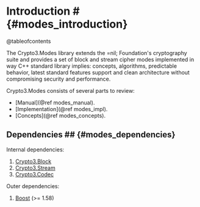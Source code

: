 # Introduction # {#modes_introduction}

@tableofcontents

The Crypto3.Modes library extends the =nil; Foundation's cryptography suite and provides a set of block and
 stream cipher modes implemented in way C++ standard library implies: concepts, algorithms, predictable
  behavior, latest standard features support and clean architecture without compromising security and performance.

Crypto3.Modes consists of several parts to review:
* [Manual](@ref modes_manual).
* [Implementation](@ref modes_impl).
* [Concepts](@ref modes_concepts).

## Dependencies ## {#modes_dependencies}

Internal dependencies:

1. [Crypto3.Block](https://github.com/nilfoundation/block.git)
2. [Crypto3.Stream](https://github.com/nilfoundation/stream.git)
3. [Crypto3.Codec](https://github.com/nilfoundation/codec.git)

Outer dependencies:
1. [Boost](https://boost.org) (>= 1.58)
